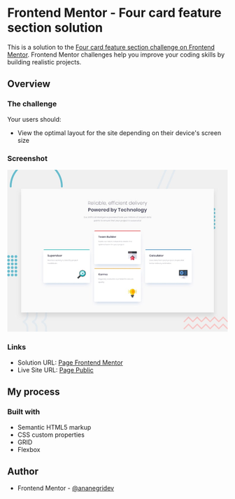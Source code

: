# Frontend Mentor - Four card feature section solution

This is a solution to the [Four card feature section challenge on Frontend Mentor](https://www.frontendmentor.io/challenges/four-card-feature-section-weK1eFYK). Frontend Mentor challenges help you improve your coding skills by building realistic projects.

## Overview

### The challenge

Your users should:

- View the optimal layout for the site depending on their device's screen size

### Screenshot

![](./design/desktop-preview.jpg)

### Links

- Solution URL: [Page Frontend Mentor]()
- Live Site URL: [Page Public](https://frontendmentor-four-card-feature-section-tau.vercel.app/)

## My process

### Built with

- Semantic HTML5 markup
- CSS custom properties
- GRID
- Flexbox

## Author

- Frontend Mentor - [@ananegridev](https://www.frontendmentor.io/profile/ananegridev)
